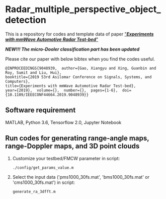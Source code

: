 # Radar_multiple_perspective_object_detection
This is a repository for codes and template data of paper ["***Experiments with mmWave Automotive Radar Test-bed***"](https://arxiv.org/pdf/1912.12566.pdf)

***NEW!!! The micro-Dooler classification part has been updated***

Please cite our paper with below bibtex when you find the codes useful.
```
@INPROCEEDINGS{9048939,  author={Gao, Xiangyu and Xing, Guanbin and Roy, Sumit and Liu, Hui}, 
booktitle={2019 53rd Asilomar Conference on Signals, Systems, and Computers}, 
title={Experiments with mmWave Automotive Radar Test-bed}, 
year={2019},  volume={},  number={},  pages={1-6},  doi={10.1109/IEEECONF44664.2019.9048939}}
```

## Software requirement
MATLAB, Python 3.6, Tensorflow 2.0, Jupyter Notebook

## Run codes for generating range-angle maps, range-Doppler maps, and 3D point clouds
1. Customize your testbed/FMCW parameter in script: 
    ```
    ./config/get_params_value.m
    ```
3. Select the input data ('pms1000_30fs.mat', 'bms1000_30fs.mat' or 'cms1000_30fs.mat') in script:
    ```
    generate_ra_3dfft.m
    ```
